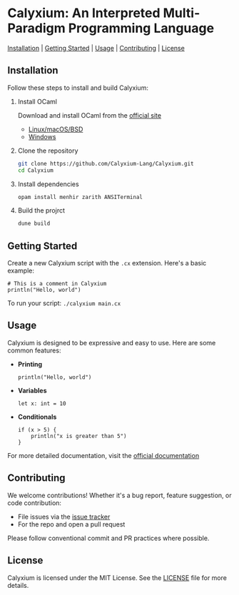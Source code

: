 # Calyxium: **An Interpreted Multi-Paradigm Programming Language**

<!-- TOC -->

<p align="left"> 
    <a href="#installation">Installation</a> | 
    <a href="#getting-started">Getting Started</a> | 
    <a href="#usage">Usage</a> | 
    <a href="#contributing">Contributing</a> | 
    <a href="#license">License</a>
</p>

<!-- TOC -->

## Installation
Follow these steps to install and build Calyxium:

1. Install OCaml

    Download and install OCaml from the [official site](https://ocaml.org/install)
    - [Linux/macOS/BSD](https://ocaml.org/install#linux_mac_bsd)
    - [Windows](https://ocaml.org/install#windows)

2. Clone the repository
    ```bash
    git clone https://github.com/Calyxium-Lang/Calyxium.git
    cd Calyxium
    ```

4. Install dependencies
    ```bash
    opam install menhir zarith ANSITerminal
    ```

4. Build the projrct
    ```bash
    dune build
    ```

## Getting Started
Create a new Calyxium script with the `.cx` extension. Here's a basic example:
```
# This is a comment in Calyxium
println("Hello, world")
```
To run your script:
`./calyxium main.cx`

## Usage
Calyxium is designed to be expressive and easy to use. Here are some common features:
- **Printing**
    ```
    println("Hello, world")
    ```
- **Variables**
    ```
    let x: int = 10
    ```
- **Conditionals**
    ```
    if (x > 5) {
        println("x is greater than 5")
    }
    ```

For more detailed documentation, visit the [official documentation](https://calyxium.cc/docs)

## Contributing
We welcome contributions! Whether it's a bug report, feature suggestion, or code contribution:

- File issues via the [issue tracker](http://github.com/Calyxium-Lang/Calyxium/issues)
- For the repo and open a pull request

Please follow conventional commit and PR practices where possible.

## License

Calyxium is licensed under the MIT License. See the [LICENSE](LICENSE) file for more details.

